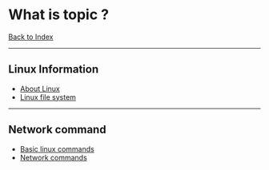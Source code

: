 # What is topic ?
[Back to Index](../Index.md)
- --
## Linux Information
- [About Linux](About%20Linux.md)
- [Linux file system](Linux%20file%20system.md)
- --
## Network command
- [Basic linux commands](Basic%20linux%20commands.md)
- [Network commands](Network%20commands.md)